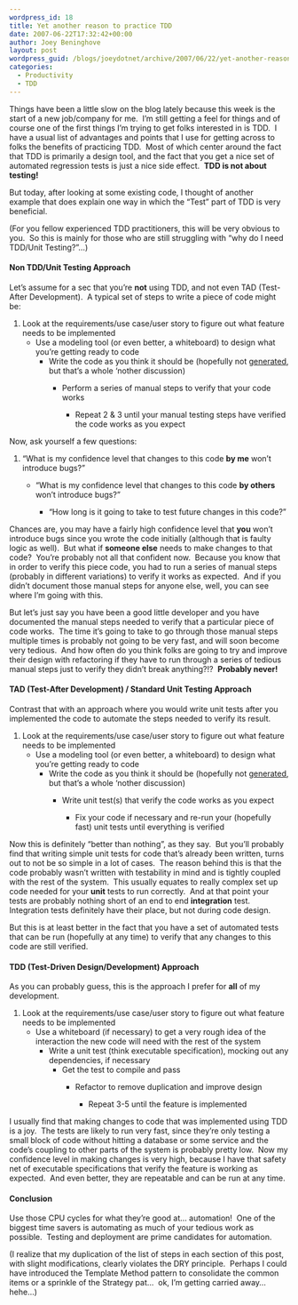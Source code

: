 ```yaml
---
wordpress_id: 18
title: Yet another reason to practice TDD
date: 2007-06-22T17:32:42+00:00
author: Joey Beninghove
layout: post
wordpress_guid: /blogs/joeydotnet/archive/2007/06/22/yet-another-reason-to-practice-tdd.aspx
categories:
  - Productivity
  - TDD
---
```

Things have been a little slow on the blog lately because this week is the start of a new job/company for me.&nbsp; I&#8217;m still getting a feel for things and of course one of the first things I&#8217;m trying to get folks interested in is TDD.&nbsp; I have a usual list of advantages and points that I use for getting across to folks the benefits of practicing TDD.&nbsp; Most of which center around the fact that TDD is primarily a design tool, and the fact that you get a nice set of automated regression tests is just a nice side effect.&nbsp; **TDD is not about testing!**

But today, after looking at some existing code, I thought of another example&nbsp;that does explain one way in which the &#8220;Test&#8221; part of TDD is very beneficial.

(For&nbsp;you fellow experienced&nbsp;TDD practitioners, this will be very obvious to you.&nbsp; So this is mainly for those who are still struggling with &#8220;why do I need TDD/Unit Testing?&#8221;&#8230;)

#### Non TDD/Unit Testing Approach

Let&#8217;s assume for a sec that you&#8217;re **not** using TDD,&nbsp;and not&nbsp;even TAD (Test-After Development).&nbsp; A typical set of steps to write a piece of code might be:

  1. Look at the requirements/use case/user story to figure out what feature needs to be implemented 
      * Use a modeling tool (or even better, a whiteboard) to design what you&#8217;re getting ready to code 
          * Write the code as you think it should be (hopefully not [generated](http://codebetter.com/blogs/jeffrey.palermo/archive/2007/06/22/xml-is-the-code-of-the-future-so-long-c-say-it-isn-t-so.aspx), but that&#8217;s a whole &#8216;nother discussion) 
              * Perform a series of manual steps to verify that your code works 
                  * Repeat 2 & 3 until your manual testing steps have verified the code works as you expect</ol> 
                Now, ask yourself a&nbsp;few questions:
                
                  1. &#8220;What is my confidence level that changes to this code **by me** won&#8217;t introduce bugs?&#8221; 
                      * &#8220;What is my confidence level that changes to this code **by others** won&#8217;t introduce bugs?&#8221; 
                          * &#8220;How long is it going to&nbsp;take to test future changes in this code?&#8221;</ol> 
                        Chances are, you may have a fairly high confidence level that **you** won&#8217;t introduce bugs since you wrote the code initially (although that is faulty logic as well).&nbsp; But what if **someone else** needs to make changes to that code?&nbsp; You&#8217;re probably not all that confident now.&nbsp; Because you know that in order to verify this piece code, you had to run a series of manual steps (probably in different variations) to verify it works as expected.&nbsp; And if you didn&#8217;t document those manual steps for anyone else, well, you can see where I&#8217;m going with this.
                        
                        But let&#8217;s just say you have been a good little developer and you have documented the manual steps needed to verify that a particular piece of code works.&nbsp; The time it&#8217;s going to take to go through those manual steps multiple times is probably not going to be very fast, and will soon become very tedious.&nbsp; And how often do you think folks are going to try and improve their design with refactoring if they have to run through&nbsp;a series of tedious manual steps just to verify they didn&#8217;t break anything?!?&nbsp; **Probably never!**
                        
                        #### TAD (Test-After Development) / Standard Unit Testing&nbsp;Approach
                        
                        Contrast that with an approach where you would write unit tests after you implemented the code to automate the steps needed to verify its result.&nbsp; 
                        
                          1. Look at the requirements/use case/user story to figure out what feature needs to be implemented 
                              * Use a modeling tool (or even better, a whiteboard) to design what you&#8217;re getting ready to code 
                                  * Write the code as you think it should be (hopefully not [generated](http://codebetter.com/blogs/jeffrey.palermo/archive/2007/06/22/xml-is-the-code-of-the-future-so-long-c-say-it-isn-t-so.aspx), but that&#8217;s a whole &#8216;nother discussion) 
                                      * Write unit test(s) that verify the code works as you expect 
                                          * Fix your code if necessary and re-run your (hopefully fast) unit tests until everything is verified</ol> 
                                        Now this is&nbsp;definitely &#8220;better than nothing&#8221;, as they say.&nbsp; But you&#8217;ll probably find that writing simple unit tests for code that&#8217;s already been written, turns out to not be so simple in a lot of cases.&nbsp; The reason behind this is that the code probably wasn&#8217;t written&nbsp;with testability in mind and is tightly coupled with the rest of the system.&nbsp; This usually equates to really complex set up code&nbsp;needed for your **unit** tests to run correctly.&nbsp; And at that point your tests are probably nothing short of an end to end **integration** test.&nbsp; Integration tests definitely have their place, but not during code design.
                                        
                                        But this is at least better in the fact that you have a set of automated tests that can be run (hopefully at any time) to verify that any changes to this code&nbsp;are still verified.
                                        
                                        #### TDD (Test-Driven Design/Development) Approach
                                        
                                        As you can probably guess, this is the approach I prefer for **all** of my development.&nbsp; 
                                        
                                          1. Look at the requirements/use case/user story to figure out what feature needs to be implemented 
                                              * Use a whiteboard (if necessary)&nbsp;to get a very rough idea of the interaction the new code will need with the rest of the system 
                                                  * Write&nbsp;a&nbsp;unit test (think executable specification), mocking out any dependencies, if necessary 
                                                      * Get the test to compile and pass 
                                                          * Refactor to remove duplication and improve design 
                                                              * Repeat 3-5 until the feature is implemented</ol> 
                                                            I usually find that making changes to code that was implemented using TDD is a joy.&nbsp; The tests are likely to run very fast, since they&#8217;re only testing a small block of code without hitting a database or some service and the code&#8217;s coupling to other parts of the system is probably pretty low.&nbsp;&nbsp;Now my confidence level in making changes is very high, because I have that safety net of executable specifications that verify the feature is working as expected.&nbsp; And even better, they are repeatable and can be run at any time.
                                                            
                                                            #### Conclusion
                                                            
                                                            Use those CPU cycles for what they&#8217;re good at&#8230; automation!&nbsp; One of the biggest time savers is automating as much of your tedious work as possible.&nbsp; Testing and deployment are prime candidates for automation.
                                                            
                                                            (I realize that my duplication of the list of steps in each section of this post, with slight modifications, clearly violates the DRY principle.&nbsp; Perhaps I could have introduced the Template Method pattern to consolidate the common items&nbsp;or a sprinkle of the&nbsp;Strategy pat&#8230;&nbsp; ok, I&#8217;m getting carried away&#8230;&nbsp; hehe&#8230;)